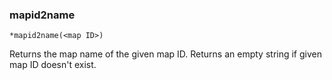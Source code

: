 ### mapid2name
```
*mapid2name(<map ID>)
```

Returns the map name of the given map ID. Returns an empty string if given
map ID doesn't exist.

